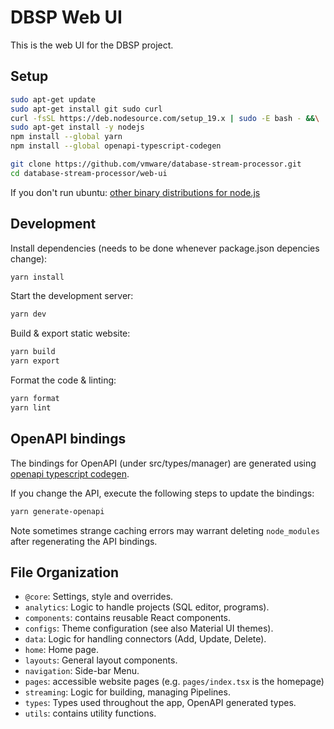 # DBSP Web UI

This is the web UI for the DBSP project.

## Setup

```bash
sudo apt-get update
sudo apt-get install git sudo curl
curl -fsSL https://deb.nodesource.com/setup_19.x | sudo -E bash - &&\
sudo apt-get install -y nodejs
npm install --global yarn
npm install --global openapi-typescript-codegen

git clone https://github.com/vmware/database-stream-processor.git
cd database-stream-processor/web-ui
```

If you don't run ubuntu: [other binary distributions for node.js](https://github.com/nodesource/distributions)

## Development

Install dependencies (needs to be done whenever package.json depencies change):

```bash
yarn install
```

Start the development server:

```bash
yarn dev
```

Build & export static website:

```bash
yarn build
yarn export
```

Format the code & linting:

```bash
yarn format
yarn lint
```

## OpenAPI bindings

The bindings for OpenAPI (under src/types/manager) are generated using
[openapi typescript codegen](https://www.npmjs.com/package/openapi-typescript-codegen).

If you change the API, execute the following steps to update the bindings:

```bash
yarn generate-openapi
```

Note sometimes strange caching errors may warrant deleting `node_modules` after
regenerating the API bindings.

## File Organization

- `@core`: Settings, style and overrides.
- `analytics`: Logic to handle projects (SQL editor, programs).
- `components`: contains reusable React components.
- `configs`: Theme configuration (see also Material UI themes).
- `data`: Logic for handling connectors (Add, Update, Delete).
- `home`: Home page.
- `layouts`: General layout components.
- `navigation`: Side-bar Menu.
- `pages`: accessible website pages (e.g. `pages/index.tsx` is the homepage)
- `streaming`: Logic for building, managing Pipelines.
- `types`: Types used throughout the app, OpenAPI generated types.
- `utils`: contains utility functions.
